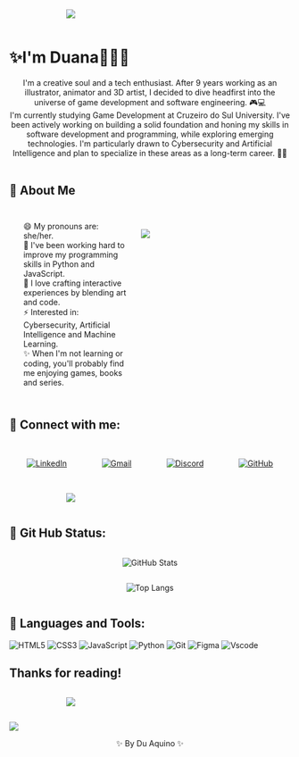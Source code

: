 <div style="display: grid; justify-self: center; width: 1000px; ">

![](https://media.giphy.com/media/v1.Y2lkPWVjZjA1ZTQ3MGhneW4ya2VudnhvaDhmbnVjNzJ0YXYyZmRodnU1d3Y1OHRua2FseCZlcD12MV9naWZzJmN0PWc/zbGNz8DB9DTfa/giphy.gif)
</div>
<div style="display: grid; justify-self: center; width: 300px; ">

![](C:/Users/duana/Documents/Projetos/readMe/text)
</div>

# ✨I'm Duana👩🏽‍💻<br>

<div style="text-align: center"> I'm a creative soul and a tech enthusiast. After 9 years working as an illustrator, animator and 3D artist, I decided to dive headfirst into the universe of game development and software engineering.  🎮💻 <br>
I'm currently studying Game Development at Cruzeiro do Sul University. I've been actively working on building a solid foundation and honing my skills in software development and programming, while exploring emerging technologies.
I'm particularly drawn to Cybersecurity and Artificial Intelligence and plan to specialize in these areas as a long-term career. 🚀✨</div><br>

## 💫 About Me
<section style="display: flex; padding: 5%; gap:5%">
<div>
😄 My pronouns are: she/her. <br>
🌱 I've been working hard to improve my programming skills in Python and JavaScript.<br>
💬 I love crafting interactive experiences by blending art and code.
 <br>
⚡ Interested in: Cybersecurity, Artificial Intelligence and Machine Learning.<br>
✨ When I'm not learning or coding, you'll probably find me enjoying games, books and series.
</div>
<div style="width: 800px">

![](https://media.giphy.com/media/v1.Y2lkPWVjZjA1ZTQ3ejhvcnVseGRnMjNib2IxZ25jMnUxNDh4aXVmaDc5cGxuOTduZjJ4aSZlcD12MV9naWZzJmN0PWc/QyPgvXCIQ1nbCRDIXS/giphy.gif)
</div>
</section>

## 🌼 Connect with me:
<br>
<div style="display: flex; justify-content: space-around">
  
[![LinkedIn](https://img.shields.io/badge/LinkedIn-0077B5?style=for-the-badge&logo=linkedin&logoColor=white)](https://www.linkedin.com/in/duana-aquino/)

[![Gmail](https://img.shields.io/badge/Gmail-333333?style=for-the-badge&logo=gmail&logoColor=red)](mailto:duanaquino@gmail.com)

[![Discord](https://img.shields.io/badge/Discord-7289DA?style=for-the-badge&logo=discord&logoColor=white)](https://discord.com/channels/@duh_aquino/)

[![GitHub](https://img.shields.io/badge/GitHub-100000?style=for-the-badge&logo=github&logoColor=white)](https://github.com/DuanaAquino)
</div>

<br>
<div style="display: grid; justify-self: center; width: 300px; ">

![](https://media3.giphy.com/media/v1.Y2lkPTc5MGI3NjExb2N0N3kzNHVsNWNzN29rcXR5ODhzMGw2Z3g3dHBsamx3M2tiajFuMCZlcD12MV9pbnRlcm5hbF9naWZfYnlfaWQmY3Q9Zw/rp4Ixm4mwRvJ6/giphy.gif)

</div>

## 🌱 Git Hub Status:
<div style="display: grid; text-align: center">

![GitHub Stats](https://github-readme-stats.vercel.app/api?username=DuanaAquino&theme=transparent&bg_color=280a30&border_color=FFFF&show_icons=true&icon_color=ffc642&title_color=ff69b4&text_color=abffcb)

![Top Langs](https://github-readme-stats-git-masterrstaa-rickstaa.vercel.app/api/top-langs/?username=DuanaAquino&layout=compact&bg_color=280a30&border_color=FFFF&title_color=ff69b4&text_color=abffcb)

</div>

## 🌸 Languages and Tools:

![HTML5](https://img.shields.io/badge/HTML5-E34F26?style=for-the-badge&logo=html5&logoColor=white)
![CSS3](https://img.shields.io/badge/CSS3-1572B6?style=for-the-badge&logo=css3&logoColor=white)
![JavaScript](https://img.shields.io/badge/JavaScript-F7DF1E?style=for-the-badge&logo=javascript&logoColor=black)
![Python](https://img.shields.io/badge/python-3670A0?style=for-the-badge&logo=python&logoColor=ffdd54)
![Git](https://img.shields.io/badge/GIT-E44C30?style=for-the-badge&logo=git&logoColor=white)
![Figma](https://img.shields.io/badge/Figma-696969?style=for-the-badge&logo=figma&logoColor=figma)
![Vscode](https://img.shields.io/badge/Vscode-007ACC?style=for-the-badge&logo=visual-studio-code&logoColor=white)

## Thanks for reading! 
<div style="display: grid; justify-self: center; width: 300px; ">

![](https://media.giphy.com/media/v1.Y2lkPWVjZjA1ZTQ3ejhvcnVseGRnMjNib2IxZ25jMnUxNDh4aXVmaDc5cGxuOTduZjJ4aSZlcD12MV9naWZzJmN0PWc/uozJs7kR6J98k/giphy.gif)
</div>

![](https://camo.githubusercontent.com/525201e24fcf0d7d87f167b8f972bf33242f0588d8bb426b7df5e2911bcc609a/68747470733a2f2f7777772e616e696d61746564696d616765732e6f72672f646174612f6d656469612f3536322f616e696d617465642d6c696e652d696d6167652d303138342e676966)

<div style="text-align: center">✨ By Du Aquino ✨ </div>


<!---
DuanaAquino/DuanaAquino is a ✨ special ✨ repository because its `README.md` (this file) appears on your GitHub profile.
You can click the Preview link to take a look at your changes.
--->
